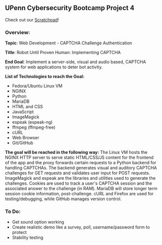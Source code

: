 ## UPenn Cybersecurity Bootcamp Project 4

Check out our [Scratchpad](scratchpad.md)!

### Overview:

**Topic**: Web Development - CAPTCHA Challenge Authentication

**Title**: Robot Until Proven Human: Implementing CAPTCHA

**End Goal**: Implement a server-side, visual and audio based, CAPTCHA system for web applications to deter bot activity.

**List of Technologies to reach the Goal:**
 - Fedora/Ubuntu Linux VM
 - NGINX
 - Python
 - MariaDB
 - HTML and CSS
 - JavaScript
 - ImageMagick
 - espeak (espeak-ng)
 - ffmpeg (ffmpeg-free)
 - cURL
 - Web Browser
 - Git/GitHub

**The goal will be reached in the following way:**
The Linux VM hosts the NGINX HTTP server to serve static HTML/CSS/JS content for the frontend of the app and the proxy forwards certain requests to a Python backend for handling CAPTCHAs. The backend generates visual and auditory CAPTCHA challenges for GET requests and validates user input for POST requests. ImageMagick and espeak are the libraries and utilities used to generate the challenges. Cookies are used to track a user's CAPTCHA session and the associated answer to the challenge (in RAM). MariaDB will store longer term session cookie information, post-challenge. cURL and Firefox are used for testing/debugging, while GitHub manages version control.


### To Do:
 - Get sound option working
 - Create realistic demo like a survey, poll, username/password form to protect
 - Stability testing
